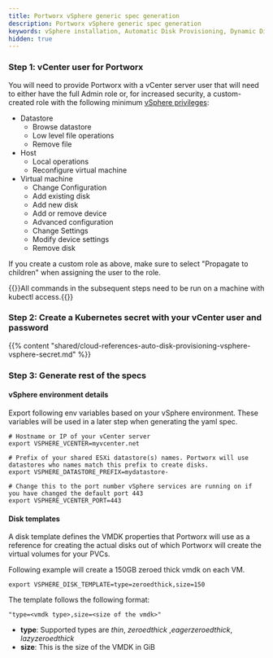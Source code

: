 ```yaml
---
title: Portworx vSphere generic spec generation 
description: Portworx vSphere generic spec generation
keywords: vSphere installation, Automatic Disk Provisioning, Dynamic Disk Provisioning, VMWare, vSphere ASG, Kubernetes, k8s
hidden: true
---
```


### Step 1: vCenter user for Portworx

You will need to provide Portworx with a vCenter server user that will need to either have the full Admin role or, for increased security, a custom-created role with the following minimum [vSphere privileges](https://docs.vmware.com/en/VMware-vSphere/6.7/com.vmware.vsphere.security.doc/GUID-FEAB5DF5-F7A2-412D-BF3D-7420A355AE8F.html):

* Datastore
    * Browse datastore
    * Low level file operations
    * Remove file
* Host
    * Local operations
    * Reconfigure virtual machine
* Virtual machine
    * Change Configuration
    * Add existing disk
    * Add new disk
    * Add or remove device
    * Advanced configuration
    * Change Settings
    * Modify device settings
    * Remove disk

If you create a custom role as above, make sure to select "Propagate to children" when assigning the user to the role.

{{<info>}}All commands in the subsequent steps need to be run on a machine with kubectl access.{{</info>}}

### Step 2: Create a Kubernetes secret with your vCenter user and password

{{% content "shared/cloud-references-auto-disk-provisioning-vsphere-vsphere-secret.md" %}}

### Step 3: Generate rest of the specs

#### vSphere environment details

Export following env variables based on your vSphere environment. These variables will be used in a later step when generating the yaml spec.

```text
# Hostname or IP of your vCenter server
export VSPHERE_VCENTER=myvcenter.net

# Prefix of your shared ESXi datastore(s) names. Portworx will use datastores who names match this prefix to create disks.
export VSPHERE_DATASTORE_PREFIX=mydatastore-

# Change this to the port number vSphere services are running on if you have changed the default port 443
export VSPHERE_VCENTER_PORT=443
```

#### Disk templates

A disk template defines the VMDK properties that Portworx will use as a reference for creating the actual disks out of which Portworx will create the virtual volumes for your PVCs.

Following example will create a 150GB zeroed thick vmdk on each VM.

```text
export VSPHERE_DISK_TEMPLATE=type=zeroedthick,size=150
```

The template follows the following format:

```
"type=<vmdk type>,size=<size of the vmdk>"
```
- __type__: Supported types are _thin_, _zeroedthick_ ,_eagerzeroedthick_, _lazyzeroedthick_
- __size__: This is the size of the VMDK in GiB
